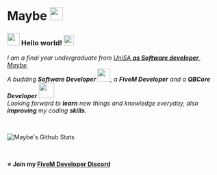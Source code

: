 # Maybe <img src="https://github.com/TheDudeThatCode/TheDudeThatCode/blob/master/Assets/Mario_Hello_Big.gif" width="30px">

### <img src="https://github.com/TheDudeThatCode/TheDudeThatCode/blob/master/Assets/Hi.gif" width="29px"> Hello world!&nbsp;<img src="https://github.com/TheDudeThatCode/TheDudeThatCode/blob/master/Assets/Earth.gif" width="24px">

<p>
  <em>
    I am a final year undergraduate from <a href="https://www.unisa.edu.au/"> UniSA <b>as Software developer</b>, Maybe</a>. <br>
    A budding <b>Software Developer</b> <img src="https://github.com/TheDudeThatCode/TheDudeThatCode/blob/master/Assets/Developer.gif" width="30px">, a <b>FiveM Developer</b> and a <b>QBCore Developer</b>&nbsp;<img src="https://github.com/TheDudeThatCode/TheDudeThatCode/blob/master/Assets/Designer.gif" width="36px"><br> Looking forward to <b>learn</b>
    new things and knowledge everyday, also <b>improving</b> my coding <b>skills.</b>
  </em>  
</p>


<br>


![Maybe's Github Stats](https://github-readme-stats-edvo1901.vercel.app/api?username=Edvo1901\&show=reviews,discussions_started,discussions_answered,prs_merged,prs_merged_percentage)

<br>


**⭐️ Join my [FiveM Developer Discord](https://discord.gg/MkXfmb2M2V)**
